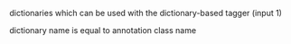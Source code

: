 dictionaries which can be used with the dictionary-based tagger (input 1)

dictionary name is equal to annotation class name

